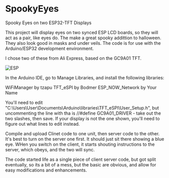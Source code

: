 # SpookyEyes
Spooky Eyes on two ESP32-TFT Displays

This project will display eyes on two synced ESP LCD boards, so they will act as a pair, like eyes do.  The make a great spooky addittion to halloween.  They also look good in masks and under veils.  The code is for use with the Arduino/ESP32 development environment.

I chose two of these from Ali Express, based on the GC9A01 TFT.

<picture>
 <source media="(prefers-color-scheme: dark)" srcset="ESPboard.png">
 <source media="(prefers-color-scheme: light)" srcset="ESPboard.png">
 <img alt="ESP" src="ESP">
</picture>

In the Arduino IDE, go to Manage Libraries, and install the following libraries:

WiFiManager by tzapu
TFT_eSPI by Bodmer
ESP_NOW_Network by Your Name

You'll need to edit "C:\Users\User\Documents\Arduino\libraries\TFT_eSPI\User_Setup.h", but uncommenting the line with  tha is //#define GC9A01_DRIVER  - take out the two slashes, then save.  If your display is not the one shown, you'll need to figure out what lines to edit instead.

Compile and upload Clinet code to one unit, then server code to the other.  It's best to turn on the server one first.  It should just sit there showing a blue eye.  WHen you switch on the client, it starts shouting instructions to the server, which obeys, and the two will sync.

The code started life as a single piece of client server code, but got split eventually, so its a bit of a mess, but the basic are obvious, and allow for easy modifications and enhancements.
